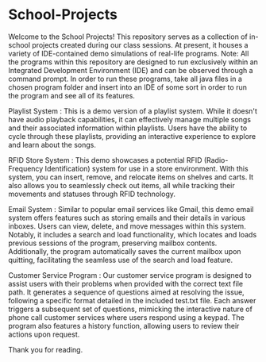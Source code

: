 # School-Projects
Welcome to the School Projects! This repository serves as a collection of in-school projects created during our class sessions. At present, it houses a variety of IDE-contained demo simulations of real-life programs.
Note: All the programs within this repository are designed to run exclusively within an Integrated Development Environment (IDE) and can be observed through a command prompt.
In order to run these programs, take all java files in a chosen program folder and insert into an IDE of some sort in order to run the program and see all of its features.

Playlist System :
This is a demo version of a playlist system. While it doesn't have audio playback capabilities, it can effectively manage multiple songs and their associated information within playlists. 
Users have the ability to cycle through these playlists, providing an interactive experience to explore and learn about the songs.

RFID Store System :
This demo showcases a potential RFID (Radio-Frequency Identification) system for use in a store environment. 
With this system, you can insert, remove, and relocate items on shelves and carts. It also allows you to seamlessly check out items, all while tracking their movements and statuses through RFID technology.

Email System :
Similar to popular email services like Gmail, this demo email system offers features such as storing emails and their details in various inboxes. 
Users can view, delete, and move messages within this system. Notably, it includes a search and load functionality, which locates and loads previous sessions of the program, preserving mailbox contents. 
Additionally, the program automatically saves the current mailbox upon quitting, facilitating the seamless use of the search and load feature.

Customer Service Program :
Our customer service program is designed to assist users with their problems when provided with the correct text file path. 
It generates a sequence of questions aimed at resolving the issue, following a specific format detailed in the included test.txt file. 
Each answer triggers a subsequent set of questions, mimicking the interactive nature of phone call customer services where users respond using a keypad. 
The program also features a history function, allowing users to review their actions upon request.

Thank you for reading.
